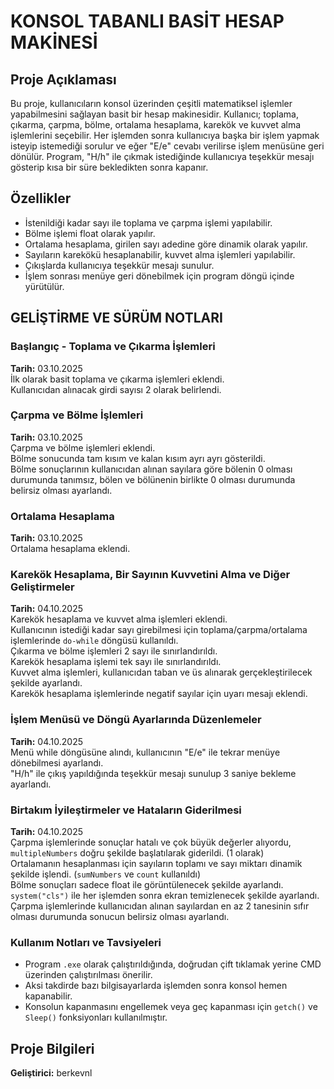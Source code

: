 # KONSOL TABANLI BASİT HESAP MAKİNESİ

## Proje Açıklaması
Bu proje, kullanıcıların konsol üzerinden çeşitli matematiksel işlemler yapabilmesini sağlayan basit bir hesap makinesidir. Kullanıcı; toplama, çıkarma, çarpma, bölme, ortalama hesaplama, karekök ve kuvvet alma işlemlerini seçebilir. Her işlemden sonra kullanıcıya başka bir işlem yapmak isteyip istemediği sorulur ve eğer "E/e" cevabı verilirse işlem menüsüne geri dönülür. Program, "H/h" ile çıkmak istediğinde kullanıcıya teşekkür mesajı gösterip kısa bir süre bekledikten sonra kapanır.

## Özellikler
- İstenildiği kadar sayı ile toplama ve çarpma işlemi yapılabilir.
- Bölme işlemi float olarak yapılır.
- Ortalama hesaplama, girilen sayı adedine göre dinamik olarak yapılır.
- Sayıların karekökü hesaplanabilir, kuvvet alma işlemleri yapılabilir.
- Çıkışlarda kullanıcıya teşekkür mesajı sunulur.
- İşlem sonrası menüye geri dönebilmek için program döngü içinde yürütülür.

## GELİŞTİRME VE SÜRÜM NOTLARI

### Başlangıç - Toplama ve Çıkarma İşlemleri
**Tarih:** 03.10.2025  
İlk olarak basit toplama ve çıkarma işlemleri eklendi.  
Kullanıcıdan alınacak girdi sayısı 2 olarak belirlendi.

### Çarpma ve Bölme İşlemleri
**Tarih:** 03.10.2025  
Çarpma ve bölme işlemleri eklendi.  
Bölme sonucunda tam kısım ve kalan kısım ayrı ayrı gösterildi.  
Bölme sonuçlarının kullanıcıdan alınan sayılara göre bölenin 0 olması durumunda tanımsız, bölen ve bölünenin birlikte 0 olması durumunda belirsiz olması ayarlandı.

### Ortalama Hesaplama
**Tarih:** 03.10.2025  
Ortalama hesaplama eklendi.

### Karekök Hesaplama, Bir Sayının Kuvvetini Alma ve Diğer Geliştirmeler
**Tarih:** 04.10.2025  
Karekök hesaplama ve kuvvet alma işlemleri eklendi.  
Kullanıcının istediği kadar sayı girebilmesi için toplama/çarpma/ortalama işlemlerinde `do-while` döngüsü kullanıldı.  
Çıkarma ve bölme işlemleri 2 sayı ile sınırlandırıldı.  
Karekök hesaplama işlemi tek sayı ile sınırlandırıldı.  
Kuvvet alma işlemleri, kullanıcıdan taban ve üs alınarak gerçekleştirilecek şekilde ayarlandı.  
Karekök hesaplama işlemlerinde negatif sayılar için uyarı mesajı eklendi.

### İşlem Menüsü ve Döngü Ayarlarında Düzenlemeler
**Tarih:** 04.10.2025  
Menü while döngüsüne alındı, kullanıcının "E/e" ile tekrar menüye dönebilmesi ayarlandı.  
"H/h" ile çıkış yapıldığında teşekkür mesajı sunulup 3 saniye bekleme ayarlandı.

### Birtakım İyileştirmeler ve Hataların Giderilmesi
**Tarih:** 04.10.2025  
Çarpma işlemlerinde sonuçlar hatalı ve çok büyük değerler alıyordu, `multipleNumbers` doğru şekilde başlatılarak giderildi. (1 olarak)  
Ortalamanın hesaplanması için sayıların toplamı ve sayı miktarı dinamik şekilde işlendi. (`sumNumbers` ve `count` kullanıldı)  
Bölme sonuçları sadece float ile görüntülenecek şekilde ayarlandı.  
`system("cls")` ile her işlemden sonra ekran temizlenecek şekilde ayarlandı.
Çarpma işlemlerinde kullanıcıdan alınan sayılardan en az 2 tanesinin sıfır olması durumunda sonucun belirsiz olması ayarlandı.

### Kullanım Notları ve Tavsiyeleri
- Program `.exe` olarak çalıştırıldığında, doğrudan çift tıklamak yerine CMD üzerinden çalıştırılması önerilir.  
- Aksi takdirde bazı bilgisayarlarda işlemden sonra konsol hemen kapanabilir.  
- Konsolun kapanmasını engellemek veya geç kapanması için `getch()` ve `Sleep()` fonksiyonları kullanılmıştır.

## Proje Bilgileri
**Geliştirici:** berkevnl
